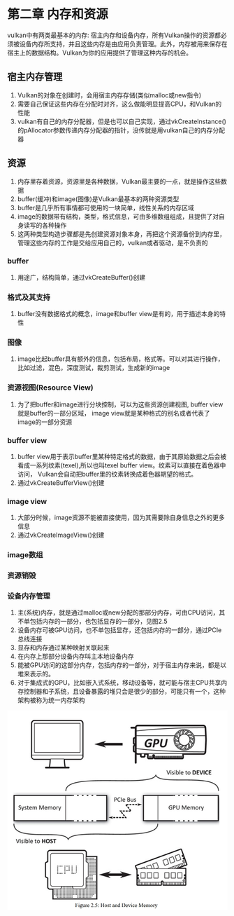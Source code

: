 # 第二章 内存和资源

vulkan中有两类最基本的内存: 宿主内存和设备内存，所有Vulkan操作的资源都必须被设备内存所支持，并且这些内存是由应用负责管理。此外，内存被用来保存在宿主上的数据结构。Vulkan为你的应用提供了管理这种内存的机会。

## 宿主内存管理

1. Vulkan的对象在创建时，会用宿主内存存储(类似malloc或new指令)
2. 需要自己保证这些内存在分配时对齐，这么做能明显提高CPU，和Vulkan的性能
3. vulkan有自己的内存分配器，但是也可以自己实现，通过vkCreateInstance()的pAllocator参数传递内存分配器的指针，没传就是用vulkan自己的内存分配器

## 资源

1. 内存里存着资源，资源里是各种数据，Vulkan最主要的一点，就是操作这些数据
2. buffer(缓冲)和image(图像)是Vulkan最基本的两种资源类型
3. buffer是几乎所有事情都可使用的一块简单，线性关系的内存区域
4. image的数据带有结构，类型，格式信息，可由多维数组组成，且提供了对自身读写的各种操作
5. 这两种类型构造步骤都是先创建资源对象本身，再把这个资源备份到内存里，管理这些内存的工作是交给应用自己的，vulkan或者驱动，是不负责的

### buffer

1. 用途广，结构简单，通过vkCreateBuffer()创建

### 格式及其支持

1. buffer没有数据格式的概念，image和buffer view是有的，用于描述本身的特性

### 图像

1. image比起buffer具有额外的信息，包括布局，格式等。可以对其进行操作，比如过滤，混色，深度测试，裁剪测试，生成新的image

### 资源视图(Resource View)

1. 为了把buffer和image进行分块控制，可以为这些资源创建视图, buffer view就是buffer的一部分区域， image view就是某种格式的别名或者代表了image的一部分资源

### buffer view

1. buffer view用于表示buffer里某种特定格式的数据，由于其原始数据之后会被看成一系列纹素(texel),所以也叫texel buffer view。纹素可以直接在着色器中访问， Vulkan会自动把buffer里的纹素转换成着色器期望的格式。
2. 通过vkCreateBufferView()创建

### image view

1. 大部分时候，image资源不能被直接使用，因为其需要除自身信息之外的更多信息
2. 通过vkCreateImageView()创建

### image数组

### 资源销毁

### 设备内存管理

1. 主(系统)内存，就是通过malloc或new分配的那部分内存，可由CPU访问，其不单包括内存的一部分，也包括显存的一部分，见图2.5
2. 设备内存可被GPU访问，也不单包括显存，还包括内存的一部分，通过PCIe总线连接
3. 显存和内存通过某种映射关联起来
4. 在内存上那部分设备内存叫主本地设备内存
5. 能被GPU访问的这部分内存，包括内存的一部分，对于宿主内存来说，都是以堆来表示的。
6. 对于集成式的GPU，比如嵌入式系统，移动设备等，就可能与宿主CPU共享内存控制器和子系统，且设备暴露的堆只会是很少的部分，可能只有一个，这种架构被称为统一内存架构

![图2.5](img/fg2_5.png)

